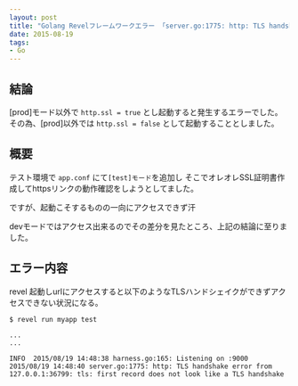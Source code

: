 ```yaml
---
layout: post
title: "Golang Revelフレームワークエラー 「server.go:1775: http: TLS handshake error from 127.0.0.1:36799: tls: first record does not look like a TLS handshake」対応"
date: 2015-08-19
tags:
- Go
---
```


## 結論

[prod]モード以外で `http.ssl = true` とし起動すると発生するエラーでした。
その為、[prod]以外では `http.ssl = false` として起動することとしました。

## 概要

テスト環境で `app.conf` にて`[test]モード`を追加し
そこでオレオレSSL証明書作成してhttpsリンクの動作確認をしようとしてました。

ですが、起動こそするものの一向にアクセスできず汗

devモードではアクセス出来るのでその差分を見たところ、上記の結論に至りました。


## エラー内容

revel 起動しurlにアクセスすると以下のようなTLSハンドシェイクができずアクセスできない状況になる。

```
$ revel run myapp test

...
...

INFO  2015/08/19 14:48:38 harness.go:165: Listening on :9000
2015/08/19 14:48:40 server.go:1775: http: TLS handshake error from 127.0.0.1:36799: tls: first record does not look like a TLS handshake
```
